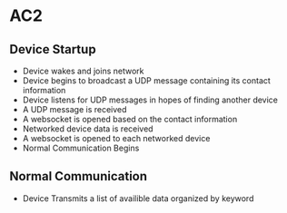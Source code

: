 # AC2
## Device Startup
- Device wakes and joins network
- Device begins to broadcast a UDP message containing its contact information
- Device listens for UDP messages in hopes of finding another device
- A UDP message is received 
- A websocket is opened based on the contact information
- Networked device data is received
- A websocket is opened to each networked device
- Normal Communication Begins

## Normal Communication
- Device Transmits a list of availible data organized by keyword
